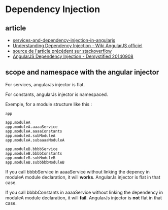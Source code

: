 # Dependency Injection

## article

- [services-and-dependency-injection-in-angularjs](http://henriquat.re/basics-of-angular/services-dependency-injection/services-and-dependency-injection-in-angularjs.html)
- [Understanding Dependency Injection - Wiki AngularJS officiel](https://github.com/angular/angular.js/wiki/Understanding-Dependency-Injection)
- [source de l'article précédent sur stackoverflow](http://stackoverflow.com/questions/16828287/what-things-can-be-injected-into-others-in-angular-js/16829270#16829270)
- [AngularJS Dependency Injection - Demystified 20140908](http://anandmanisankar.com/posts/angularjs-dependency-injection-demystified/)

## scope and namespace with the angular injector

For services, angularJs injector is flat.

For constants, angularJs injector is namespaced.

Exemple, for a module structure like this :

```
app

app.moduleA
app.moduleA.aaaaService
app.moduleA.aaaaConstants
app.moduleA.subModuleA
app.moduleA.subaaaaModuleA

app.moduleB.bbbbService
app.moduleB.bbbbConstants
app.moduleB.subModuleB
app.moduleB.subbbbbModuleB
```

If you call bbbbService in aaaaService without linking the depency in moduleA module declaration, it will **works**. AngularJs injector is flat in that case.

If you call bbbbConstants in aaaaService without linking the dependency in moduleA module declaration, it will **fail**. AngularJs injector is **not** flat in that case.
